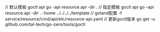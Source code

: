 // 默认模板
goctl api go -api resource.api -dir .
// 指定模板
goctl api go -api resource.api -dir . -home ../../../../template
// goland配置
-f service/resource/cmd/api/etc/resource-api.yaml
// 更新goctl版本
go get -u github.com/tal-tech/go-zero/tools/goctl